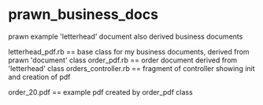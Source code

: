 prawn_business_docs
===================

prawn example 'letterhead' document also derived business documents

letterhead_pdf.rb    == base class for my business documents, derived from prawn 'document' class
order_pdf.rb         == order document derived from 'letterhead' class
orders_controller.rb == fragment of controller showing init and creation of pdf

order_20.pdf         == example pdf created by order_pdf class